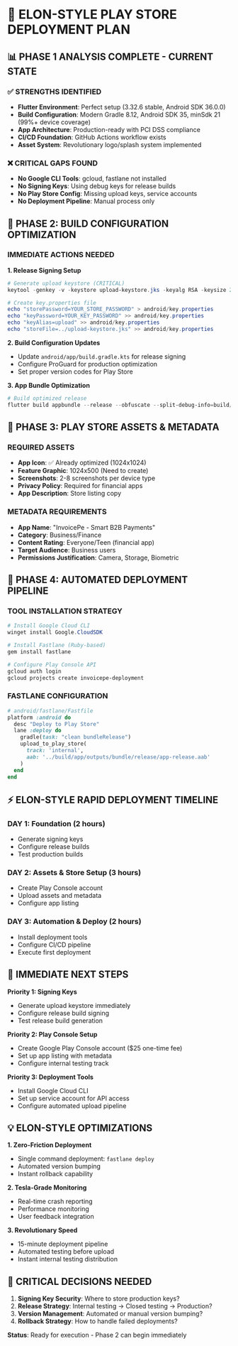 # 🚀 ELON-STYLE PLAY STORE DEPLOYMENT PLAN

## 📊 PHASE 1 ANALYSIS COMPLETE - CURRENT STATE

### ✅ STRENGTHS IDENTIFIED
- **Flutter Environment**: Perfect setup (3.32.6 stable, Android SDK 36.0.0)
- **Build Configuration**: Modern Gradle 8.12, Android SDK 35, minSdk 21 (99%+ device coverage)
- **App Architecture**: Production-ready with PCI DSS compliance
- **CI/CD Foundation**: GitHub Actions workflow exists
- **Asset System**: Revolutionary logo/splash system implemented

### ❌ CRITICAL GAPS FOUND
- **No Google CLI Tools**: gcloud, fastlane not installed
- **No Signing Keys**: Using debug keys for release builds
- **No Play Store Config**: Missing upload keys, service accounts
- **No Deployment Pipeline**: Manual process only

## 🔧 PHASE 2: BUILD CONFIGURATION OPTIMIZATION

### IMMEDIATE ACTIONS NEEDED

**1. Release Signing Setup**
```powershell
# Generate upload keystore (CRITICAL)
keytool -genkey -v -keystore upload-keystore.jks -keyalg RSA -keysize 2048 -validity 10000 -alias upload

# Create key.properties file
echo "storePassword=YOUR_STORE_PASSWORD" > android/key.properties
echo "keyPassword=YOUR_KEY_PASSWORD" >> android/key.properties
echo "keyAlias=upload" >> android/key.properties
echo "storeFile=../upload-keystore.jks" >> android/key.properties
```

**2. Build Configuration Updates**
- Update `android/app/build.gradle.kts` for release signing
- Configure ProGuard for production optimization
- Set proper version codes for Play Store

**3. App Bundle Optimization**
```powershell
# Build optimized release
flutter build appbundle --release --obfuscate --split-debug-info=build/debug-info
```

## 🏪 PHASE 3: PLAY STORE ASSETS & METADATA

### REQUIRED ASSETS
- **App Icon**: ✅ Already optimized (1024x1024)
- **Feature Graphic**: 1024x500 (Need to create)
- **Screenshots**: 2-8 screenshots per device type
- **Privacy Policy**: Required for financial apps
- **App Description**: Store listing copy

### METADATA REQUIREMENTS
- **App Name**: "InvoicePe - Smart B2B Payments"
- **Category**: Business/Finance
- **Content Rating**: Everyone/Teen (financial app)
- **Target Audience**: Business users
- **Permissions Justification**: Camera, Storage, Biometric

## 🤖 PHASE 4: AUTOMATED DEPLOYMENT PIPELINE

### TOOL INSTALLATION STRATEGY
```powershell
# Install Google Cloud CLI
winget install Google.CloudSDK

# Install Fastlane (Ruby-based)
gem install fastlane

# Configure Play Console API
gcloud auth login
gcloud projects create invoicepe-deployment
```

### FASTLANE CONFIGURATION
```ruby
# android/fastlane/Fastfile
platform :android do
  desc "Deploy to Play Store"
  lane :deploy do
    gradle(task: "clean bundleRelease")
    upload_to_play_store(
      track: 'internal',
      aab: '../build/app/outputs/bundle/release/app-release.aab'
    )
  end
end
```

## ⚡ ELON-STYLE RAPID DEPLOYMENT TIMELINE

### DAY 1: Foundation (2 hours)
- Generate signing keys
- Configure release builds
- Test production builds

### DAY 2: Assets & Store Setup (3 hours)
- Create Play Console account
- Upload assets and metadata
- Configure app listing

### DAY 3: Automation & Deploy (2 hours)
- Install deployment tools
- Configure CI/CD pipeline
- Execute first deployment

## 🎯 IMMEDIATE NEXT STEPS

**Priority 1: Signing Keys**
- Generate upload keystore immediately
- Configure release build signing
- Test release build generation

**Priority 2: Play Console Setup**
- Create Google Play Console account ($25 one-time fee)
- Set up app listing with metadata
- Configure internal testing track

**Priority 3: Deployment Tools**
- Install Google Cloud CLI
- Set up service account for API access
- Configure automated upload pipeline

## 💡 ELON-STYLE OPTIMIZATIONS

**1. Zero-Friction Deployment**
- Single command deployment: `fastlane deploy`
- Automated version bumping
- Instant rollback capability

**2. Tesla-Grade Monitoring**
- Real-time crash reporting
- Performance monitoring
- User feedback integration

**3. Revolutionary Speed**
- 15-minute deployment pipeline
- Automated testing before upload
- Instant internal testing distribution

## 🚨 CRITICAL DECISIONS NEEDED

1. **Signing Key Security**: Where to store production keys?
2. **Release Strategy**: Internal testing → Closed testing → Production?
3. **Version Management**: Automated or manual version bumping?
4. **Rollback Strategy**: How to handle failed deployments?

**Status**: Ready for execution - Phase 2 can begin immediately
